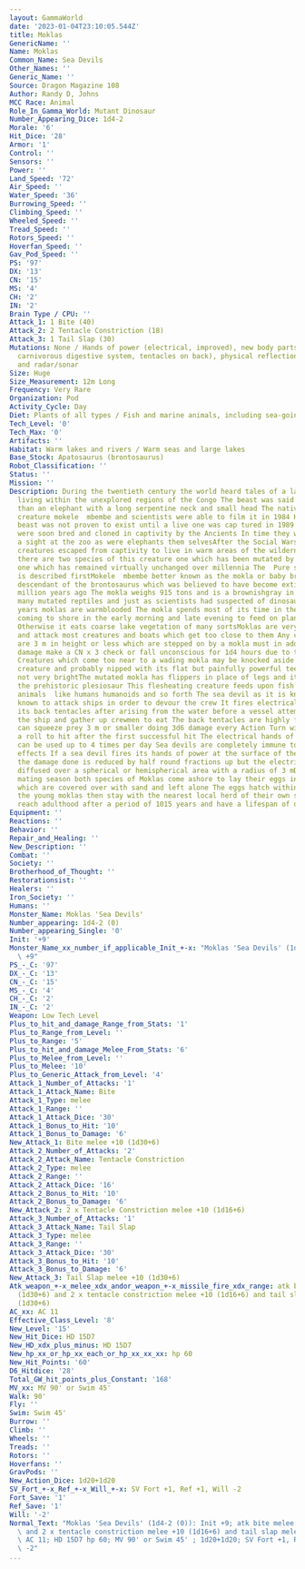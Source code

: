 ```yaml
---
layout: GammaWorld
date: '2023-01-04T23:10:05.544Z'
title: Moklas
GenericName: ''
Name: Moklas
Common_Name: Sea Devils
Other_Names: ''
Generic_Name: ''
Source: Dragon Magazine 108
Author: Randy D, Johns
MCC Race: Animal
Role_In_Gamma_World: Mutant Dinosaur
Number_Appearing_Dice: 1d4-2
Morale: '6'
Hit_Dice: '28'
Armor: '1'
Control: ''
Sensors: ''
Power: ''
Land_Speed: '72'
Air_Speed: ''
Water_Speed: '36'
Burrowing_Speed: ''
Climbing_Speed: ''
Wheeled_Speed: ''
Tread_Speed: ''
Rotors_Speed: ''
Hoverfan_Speed: ''
Gav_Pod_Speed: ''
PS: '97'
DX: '13'
CN: '15'
MS: '4'
CH: '2'
IN: '2'
Brain Type / CPU: ''
Attack_1: 1 Bite (40)
Attack_2: 2 Tentacle Constriction (18)
Attack_3: 1 Tail Slap (30)
Mutations: None / Hands of power (electrical, improved), new body parts (flippers,
  carnivorous digestive system, tentacles on back), physical reflection (electrical),
  and radar/sonar
Size: Huge
Size_Measurement: 12m Long
Frequency: Very Rare
Organization: Pod
Activity_Cycle: Day
Diet: Plants of all types / Fish and marine animals, including sea-going humanoids
Tech_Level: '0'
Tech_Max: '0'
Artifacts: ''
Habitat: Warm lakes and rivers / Warm seas and large lakes
Base_Stock: Apatosaurus (brontosaurus)
Robot_Classification: ''
Status: ''
Mission: ''
Description: During the twentieth century the world heard tales of a large creature
  living within the unexplored regions of the Congo The beast was said to be larger
  than an elephant with a long serpentine neck and small head The natives called the
  creature mokele  mbembe and scientists were able to film it in 1984 However the
  beast was not proven to exist until a live one was cap tured in 1989 These creatures
  were soon bred and cloned in captivity by the Ancients In time they were as common
  a sight at the zoo as were elephants them selvesAfter the Social Wars some of these
  creatures escaped from captivity to live in warm areas of the wilderness At present
  there are two species of this creature one which has been mutated by the war and
  one which has remained virtually unchanged over millennia The  Pure strain variety
  is described firstMokele  mbembe better known as the mokla or baby bront is a modernday
  descendant of the brontosaurus which was believed to have become extinct over 100
  million years ago The mokla weighs 915 tons and is a brownishgray in color Like
  many mutated reptiles and just as scientists had suspected of dinosaurs for many
  years moklas are warmblooded The mokla spends most of its time in the water only
  coming to shore in the early morning and late evening to feed on plant life there
  Otherwise it eats coarse lake vegetation of many sortsMoklas are very territorial
  and attack most creatures and boats which get too close to them Any creatures that
  are 3 m in height or less which are stepped on by a mokla must in addition to taking
  damage make a CN x 3 check or fall unconscious for 1d4 hours due to the beasts weight
  Creatures which come too near to a wading mokla may be knocked aside by the charging
  creature and probably nipped with its flat but painfully powerful teeth Moklas are
  not very brightThe mutated mokla has flippers in place of legs and it strongly resembles
  the prehistoric plesiosaur This flesheating creature feeds upon fish and small landdwelling
  animals  like humans humanoids and so forth The sea devil as it is known has been
  known to attack ships in order to devour the crew It fires electrical bolts from
  its back tentacles after arising from the water before a vessel attempting to sink
  the ship and gather up crewmen to eat The back tentacles are highly flexible and
  can squeeze prey 3 m or smaller doing 3d6 damage every Action Turn without requiring
  a roll to hit after the first successful hit The electrical hands of power mutation
  can be used up to 4 times per day Sea devils are completely immune to electrical
  effects If a sea devil fires its hands of power at the surface of the sea or underwater
  the damage done is reduced by half round fractions up but the electrical bolt is
  diffused over a spherical or hemispherical area with a radius of 3 mDuring the summer
  mating season both species of Moklas come ashore to lay their eggs in huge clutches
  which are covered over with sand and left alone The eggs hatch within a month and
  the young moklas then stay with the nearest local herd of their own species Moklas
  reach adulthood after a period of 1015 years and have a lifespan of over 500 years
Equipment: ''
Reactions: ''
Behavior: ''
Repair_and_Healing: ''
New_Description: ''
Combat: ''
Society: ''
Brotherhood_of_Thought: ''
Restorationsist: ''
Healers: ''
Iron_Society: ''
Humans: ''
Monster_Name: Moklas 'Sea Devils'
Number_appearing: 1d4-2 (0)
Number_appearing_Single: '0'
Init: '+9'
Monster_Name_xx_number_if_applicable_Init_+-x: "Moklas 'Sea Devils' (1d4-2 (0)): Init\
  \ +9"
PS_-_C: '97'
DX_-_C: '13'
CN_-_C: '15'
MS_-_C: '4'
CH_-_C: '2'
IN_-_C: '2'
Weapon: Low Tech Level
Plus_to_hit_and_damage_Range_from_Stats: '1'
Plus_to_Range_from_Level: ''
Plus_to_Range: '5'
Plus_to_hit_and_damage_Melee_From_Stats: '6'
Plus_to_Melee_from_Level: ''
Plus_to_Melee: '10'
Plus_to_Generic_Attack_from_Level: '4'
Attack_1_Number_of_Attacks: '1'
Attack_1_Attack_Name: Bite
Attack_1_Type: melee
Attack_1_Range: ''
Attack_1_Attack_Dice: '30'
Attack_1_Bonus_to_Hit: '10'
Attack_1_Bonus_to_Damage: '6'
New_Attack_1: Bite melee +10 (1d30+6)
Attack_2_Number_of_Attacks: '2'
Attack_2_Attack_Name: Tentacle Constriction
Attack_2_Type: melee
Attack_2_Range: ''
Attack_2_Attack_Dice: '16'
Attack_2_Bonus_to_Hit: '10'
Attack_2_Bonus_to_Damage: '6'
New_Attack_2: 2 x Tentacle Constriction melee +10 (1d16+6)
Attack_3_Number_of_Attacks: '1'
Attack_3_Attack_Name: Tail Slap
Attack_3_Type: melee
Attack_3_Range: ''
Attack_3_Attack_Dice: '30'
Attack_3_Bonus_to_Hit: '10'
Attack_3_Bonus_to_Damage: '6'
New_Attack_3: Tail Slap melee +10 (1d30+6)
Atk_weapon_+-x_melee_xdx_andor_weapon_+-x_missile_fire_xdx_range: atk bite melee +10
  (1d30+6) and 2 x tentacle constriction melee +10 (1d16+6) and tail slap melee +10
  (1d30+6)
AC_xx: AC 11
Effective_Class_Level: '8'
New_Level: '15'
New_Hit_Dice: HD 15D7
New_HD_xdx_plus_minus: HD 15D7
New_hp_xx_or_hp_xx_each_or_hp_xx_xx_xx: hp 60
New_Hit_Points: '60'
D6_Hitdice: '28'
Total_GW_hit_points_plus_Constant: '168'
MV_xx: MV 90' or Swim 45'
Walk: 90'
Fly: ''
Swim: Swim 45'
Burrow: ''
Climb: ''
Wheels: ''
Treads: ''
Rotors: ''
Hoverfans: ''
GravPods: ''
New_Action_Dice: 1d20+1d20
SV_Fort_+-x_Ref_+-x_Will_+-x: SV Fort +1, Ref +1, Will -2
Fort_Save: '1'
Ref_Save: '1'
Will: '-2'
Normal_Text: "Moklas 'Sea Devils' (1d4-2 (0)): Init +9; atk bite melee +10 (1d30+6)\
  \ and 2 x tentacle constriction melee +10 (1d16+6) and tail slap melee +10 (1d30+6);\
  \ AC 11; HD 15D7 hp 60; MV 90' or Swim 45' ; 1d20+1d20; SV Fort +1, Ref +1, Will\
  \ -2"
...
```

